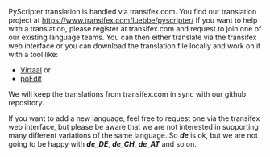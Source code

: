 PyScripter translation is handled via transifex.com. You find our translation project at https://www.transifex.com/luebbe/pyscripter/
If you want to help with a translation, please register at transifex.com and request to join one of our existing language teams.
You can then either translate via the transifex web interface or you can download the translation file locally and work on it with a tool like:
* [Virtaal](http://virtaal.translatehouse.org/download.html) or
* [poEdit](https://poedit.net/download)

We will keep the translations from transifex.com in sync with our github repository.

If you want to add a new language, feel free to request one via the transifex web interface, but please be aware that we are not interested in supporting many different variations of the same language. So **_de_** is ok, but we are not going to be happy with **_de_DE_**, **_de_CH_**, **_de_AT_** and so on.
